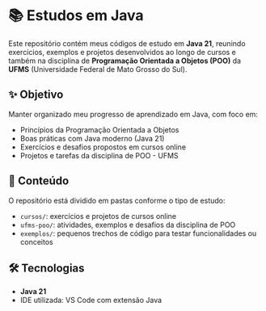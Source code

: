 # 📚 Estudos em Java

Este repositório contém meus códigos de estudo em **Java 21**, reunindo exercícios, exemplos e projetos desenvolvidos ao longo de cursos e também na disciplina de **Programação Orientada a Objetos (POO)** da **UFMS** (Universidade Federal de Mato Grosso do Sul).

## ✨ Objetivo

Manter organizado meu progresso de aprendizado em Java, com foco em:
- Princípios da Programação Orientada a Objetos
- Boas práticas com Java moderno (Java 21)
- Exercícios e desafios propostos em cursos online
- Projetos e tarefas da disciplina de POO - UFMS

## 🧠 Conteúdo

O repositório está dividido em pastas conforme o tipo de estudo:

- `cursos/`: exercícios e projetos de cursos online
- `ufms-poo/`: atividades, exemplos e desafios da disciplina de POO
- `exemplos/`: pequenos trechos de código para testar funcionalidades ou conceitos

## 🛠️ Tecnologias

- **Java 21**
- IDE utilizada: VS Code com extensão Java



